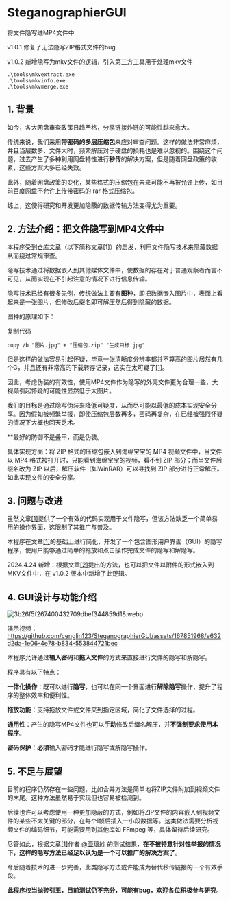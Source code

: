 # SteganographierGUI
将文件隐写进MP4文件中

v1.0.1 修复了无法隐写ZIP格式文件的bug

v1.0.2 新增隐写为mkv文件的逻辑，引入第三方工具用于处理mkv文件
```
.\tools\mkvextract.exe
.\tools\mkvinfo.exe
.\tools\mkvmerge.exe
```

## 1. 背景

如今，各大网盘审查政策日趋严格，分享链接炸链的可能性越来愈大。

传统来说，我们采用**带密码的多层压缩包**来应对审查问题。这样的做法非常麻烦，并且当层数多、文件大时，频繁解压对于硬盘的损耗也是难以忽视的。围绕这个问题，过去产生了多种利用网盘特性进行**秒传**的解决方案，但是随着网盘政策的收紧，这些方案大多已经失效。

此外，随着网盘政策的变化，某些格式的压缩包在未来可能不再被允许上传，如目前百度网盘不允许上传带密码的 rar 格式压缩包。

综上，这使得研究和开发更加隐蔽的数据传输方法变得尤为重要。

  

## 2. 方法介绍：把文件隐写到MP4文件中

本程序受到[仓库文章](https://cangku.moe/archives/211591)（以下简称文章[1]）的启发，利用文件隐写技术来隐藏数据从而绕过常规审查。

隐写技术通过将数据嵌入到其他媒体文件中，使数据的存在对于普通观察者而言不可见，从而实现在不引起注意的情况下进行信息传输。

隐写技术已经有很多先例，传统做法主要有**图种**，即把数据嵌入图片中，表面上看起来是一张图片，但修改后缀名即可解压然后得到隐藏的数据。

图种的原理如下：

复制代码

```
copy /b "图片.jpg" + "压缩包.zip" "生成目标.jpg"
```

但是这样的做法容易引起怀疑，毕竟一张清晰度分辨率都并不算高的图片居然有几个G，并且还有非常高的下载转存记录，这实在太可疑了[[1]](https://cangku.moe/archives/211591)。

因此，考虑伪装的有效性，使用MP4文件作为隐写的外壳文件更为合理一些，大视频引起怀疑的可能性显然低于大图片。

我们的目标是通过隐写伪装来降低可疑度，从而尽可能以最低的成本实现安全分享。因为假如被频繁举报，即使压缩包层数再多，密码再复杂，在已经被强烈怀疑的情况下大概也回天乏术。

**最好的防御不是叠甲，而是伪装。

具体实现方面：将 ZIP 格式的压缩包嵌入到海绵宝宝的 MP4 视频文件中，当文件以 MP4 格式被打开时，只能看到海绵宝宝的视频，看不到 ZIP 部分；而当文件后缀名改为 ZIP 以后，解压软件（如WinRAR）可以寻找到 ZIP 部分进行正常解压。如此实现文件的安全分享。

## 3. 问题与改进

虽然文章[\[1\]](https://cangku.moe/archives/211591)提供了一个有效的代码实现用于文件隐写，但该方法缺乏一个简单易用的操作界面，这限制了其推广与普及。

本程序在文章[[1]](https://cangku.moe/archives/211591)的基础上进行简化，开发了一个包含图形用户界面（GUI）的隐写程序，使用户能够通过简单的拖放和点击操作完成文件的隐写和解隐写。

2024.4.24 新增：根据文章[[2]](https://cangku.moe/archives/199992)提出的方法，也可以把文件以附件的形式嵌入到MKV文件中，在 v1.0.2 版本中新增了此逻辑。


## 4. GUI设计与功能介绍

![3b26f5f267400432709dbef344859d18.webp](https://file.cangku.moe/images/3b26f5f267400432709dbef344859d18.webp)

演示视频：
https://github.com/cenglin123/SteganographierGUI/assets/167851968/e632d2da-1e06-4e78-b834-553844721bec

本程序允许通过**输入密码**和**拖入文件**的方式来直接进行文件的隐写和解隐写。

程序具有以下特点：

**一体化操作**：既可以进行**隐写**，也可以在同一个界面进行**解除隐写**操作，提升了程序的整体效率和便利性。

**拖放功能**：支持拖放文件或文件夹到指定区域，简化了文件选择的过程。

**通用性**：产生的隐写MP4文件也可以**手动**修改后缀名解压，**并不强制要求使用本程序**。

**密码保护**：**必须**输入密码才能进行隐写或解隐写操作。

  

## 5. 不足与展望

目前的程序仍然存在一些问题，比如合并方法是简单地将ZIP文件附加到视频文件的末尾。这种方法虽然易于实现但也容易被检测到。

后续也许可以考虑使用一种更加隐蔽的方式，例如将ZIP文件的内容嵌入到视频文件的某些不太关键的部分，在每个I帧后插入一小段数据等。这类做法需要分析视频文件的编码细节，可能需要用到其他库如 FFmpeg 等，具体留待后续研究。

尽管如此，根据文章[\[1\]](https://cangku.moe/archives/211591)作者 [@亜璃紗](https://cangku.moe/user/272506/post) 的测试结果，**在不被特意针对性举报的情况下，这样的隐写方法已经足以认为是一个可以推广的解决方案了**。

今后随着技术的进一步完善，此类隐写方法或许能成为替代秒传链接的一个有效手段。

**此程序权当抛砖引玉，目前测试仍不充分，可能有bug，欢迎各位积极参与研究**。


